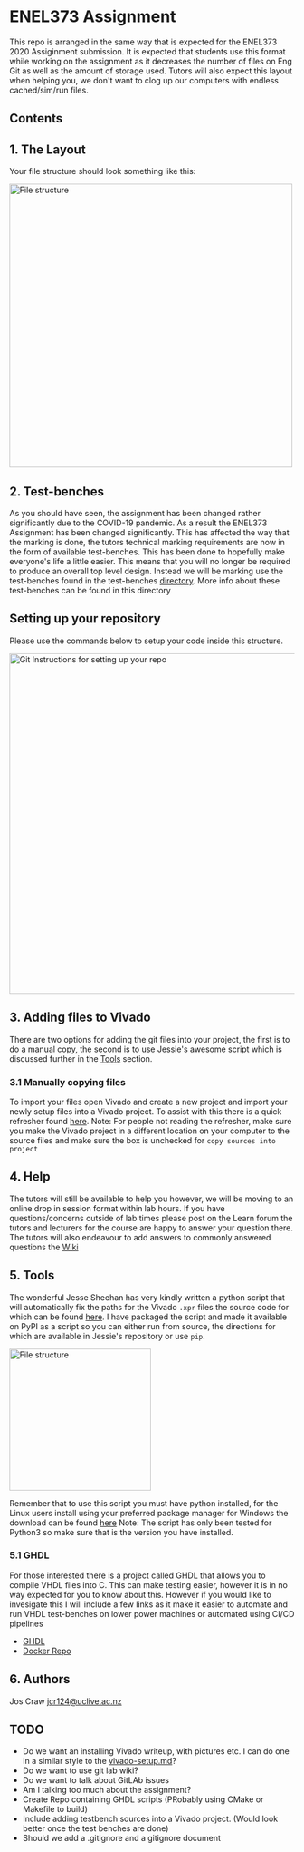 # ENEL373 Assignment
This repo is arranged in the same way that is expected for the ENEL373 2020 Assiginment submission.
It is expected that students use this format while working on the assignment as it decreases the
number of files on Eng Git as well as the amount of storage used. Tutors will also expect this layout when helping you, we don't
want to clog up our computers with endless cached/sim/run files.

## Contents

## 1. The Layout
Your file structure should look something like this:

<img alt="File structure" src="https://storage.googleapis.com/enle373students/filestructure.png" width="500" height="auto"/>

## 2. Test-benches
As you should have seen, the assignment has been changed rather significantly due to the COVID-19 pandemic. As a result the ENEL373 Assignment has been changed significantly. This has affected the way that the marking is done, the tutors technical marking requirements are now in the form of available test-benches. This
has been done to hopefully make everyone's life a little easier. This means that you will no longer be required to produce an overall top level design. Instead we will be marking use the test-benches found in the test-benches [directory](testbenches/). More info about these test-benches can be found in this directory

## Setting up your repository
Please use the commands below to setup your code inside this structure.

<img alt="Git Instructions for setting up your repo" src="https://storage.googleapis.com/enle373students/git-instructions.png" width="auto" height="600"/>

## 3. Adding files to Vivado
There are two options for adding the git files into your project, the first is to do a manual copy, the second is to use Jessie's awesome script which is discussed further in the 
[Tools](#tools) section.

### 3.1 Manually copying files
To import your files open Vivado and create a new project and import your newly setup files into a Vivado project.
To assist with this there is a quick refresher found [here](wiki/vivado-setup.md). Note: For people not reading the refresher, make sure
you make the Vivado project in a different location on your computer to the source files and make sure the box is unchecked for `copy sources into project`

## 4. Help
The tutors will still be available to help you however, we will be moving to an online drop in session format within lab hours. If you have questions/concerns outside of lab times please post on the Learn forum the tutors and lecturers for the course are happy to answer your question there.
The tutors will also endeavour to add answers to commonly answered questions the [Wiki](https://eng-git.canterbury.ac.nz/jcr124/ENEL373-Template/wikis/home)

<a name="tools"></a>

## 5. Tools
The wonderful Jesse Sheehan has very kindly written a python script that will automatically fix the paths for the Vivado `.xpr` files the source code for which can be found 
[here](https://github.com/jpsheehan/vivado-xpr-fixer). I have packaged the script and made it available on PyPI as a script so you can either run from source, 
the directions for which are available in Jessie's repository or use `pip`.

<img alt="File structure" src="https://storage.googleapis.com/enle373students/pip-install-fixed.png" width="auto" height="250"/>

Remember that to use this script you must have python installed, for the Linux users install using your preferred package manager for Windows the download can be found [here](https://www.python.org/downloads/windows/) Note: The script has only been tested for Python3 so make sure that is the version you have installed.

### 5.1 GHDL
For those interested there is a project called GHDL that allows you to compile VHDL files into C. This can make testing easier, however it is in no way expected for you to know about this. However if you would like to invesigate this I will include a few links as it make it easier to automate and run VHDL test-benches on lower power machines or automated using CI/CD pipelines

-   [GHDL](https://github.com/ghdl/ghdl)
-   [Docker Repo]()

## 6. Authors
Jos Craw <jcr124@uclive.ac.nz>

## TODO
-   Do we want an installing Vivado writeup, with pictures etc. I can do one in a similar style to the [vivado-setup.md](wiki/vivado-setup.md)?
-   Do we want to use git lab wiki?
-   Do we want to talk about GitLAb issues
-   Am I talking too much about the assignment?
-   Create Repo containing GHDL scripts (PRobably using CMake or Makefile to build) 
-   Include adding testbench sources into a Vivado project. (Would look better once the test benches are done)
-   Should we add a .gitignore and a gitignore document
